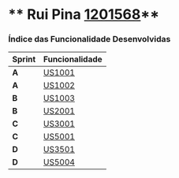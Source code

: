 ** Rui Pina [1201568](./)** 
===============================


### Índice das Funcionalidade Desenvolvidas ###


| Sprint | Funcionalidade     |
|--------|--------------------|
| **A**  | [US1001](../SprintA/US1001/DomainModel.puml) |
| **A**  | [US1002](../SprintA/US1002/) |
| **B**  | [US1003](US1003/) |
| **B**  | [US2001](US2001/) |
| **C**  | [US3001](US3001/) |
| **C**  | [US5001](US5002/) |
| **D**  | [US3501](US3501/) |
| **D**  | [US5004](US5004/) |